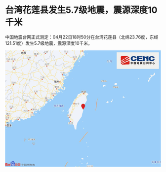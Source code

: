 # 台湾花莲县发生5.7级地震，震源深度10千米

中国地震台网正式测定：04月22日18时50分在台湾花莲县（北纬23.76度，东经121.51度）发生5.7级地震，震源深度10千米。

![3cfc6af3ea03728baa59238ad00345c4.jpg](https://raw.githubusercontent.com/qqhsx/qqnews_image/main/2024/04/22/台湾花莲县发生5.7级地震，震源深度10千米/3cfc6af3ea03728baa59238ad00345c4.jpg)

